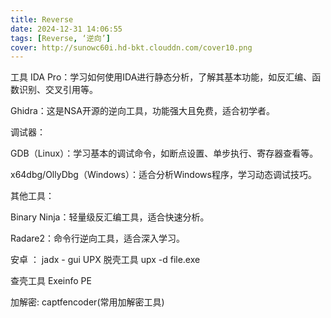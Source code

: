 ```yaml
---
title: Reverse
date: 2024-12-31 14:06:55
tags: [Reverse, ‘逆向’]
cover: http://sunowc60i.hd-bkt.clouddn.com/cover10.png
---
```

工具
IDA Pro：学习如何使用IDA进行静态分析，了解其基本功能，如反汇编、函数识别、交叉引用等。

Ghidra：这是NSA开源的逆向工具，功能强大且免费，适合初学者。

调试器：

GDB（Linux）：学习基本的调试命令，如断点设置、单步执行、寄存器查看等。

x64dbg/OllyDbg（Windows）：适合分析Windows程序，学习动态调试技巧。

其他工具：

Binary Ninja：轻量级反汇编工具，适合快速分析。

Radare2：命令行逆向工具，适合深入学习。

安卓 ： jadx - gui
UPX 脱壳工具  upx -d file.exe

查壳工具  Exeinfo PE

加解密: captfencoder(常用加解密工具)